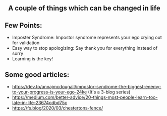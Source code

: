 <h2 align = "center">A couple of things which can be changed in life</h2>

## Few Points:
 * Imposter Syndrome: Impostor syndrome represents your ego crying out for validation
 * Easy way to stop apologizing: Say thank you for everything instead of sorry
 * Learning is the key!
 
## Some good articles:
 * https://dev.to/annajmcdougall/impostor-syndrome-the-biggest-enemy-to-your-progress-is-your-ego-24ke (It's a 3-blog series)
 * https://medium.com/better-advice/20-things-most-people-learn-too-late-in-life-23674cdbd75c
  * https://fs.blog/2020/03/chestertons-fence/
